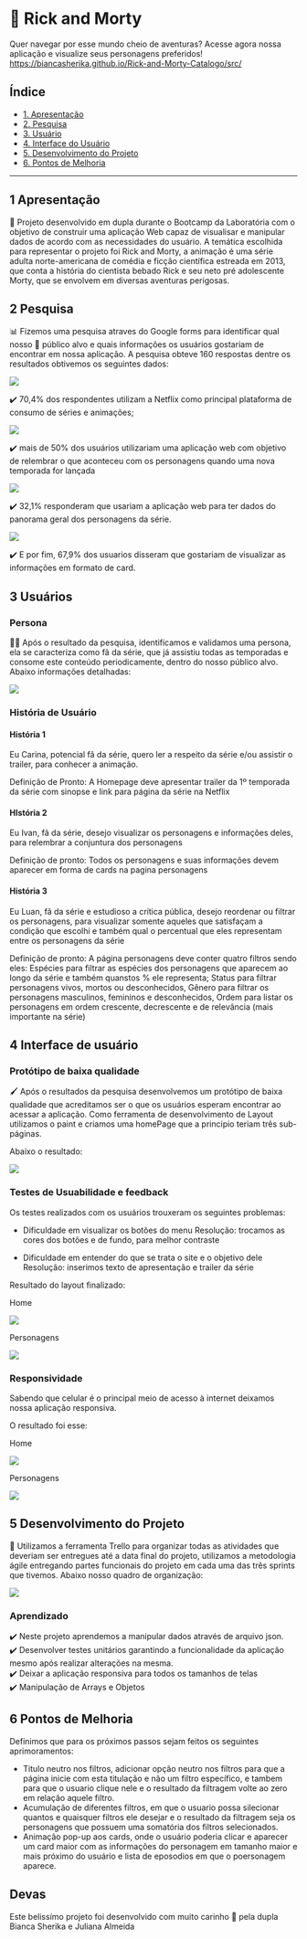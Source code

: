 # :sparkling_heart: Rick and Morty

Quer navegar por esse mundo cheio de aventuras? Acesse agora nossa aplicação e visualize seus personagens preferidos!
https://biancasherika.github.io/Rick-and-Morty-Catalogo/src/

## Índice

* [1. Apresentação](#1-apresentacao)
* [2. Pesquisa](#2-pesquisa)
* [3. Usuário](#3-usuario)
* [4. Interface do Usuário](#4-interface-do-usuario)
* [5. Desenvolvimento do Projeto](#5-desenvolvimento-do-Projeto)
* [6. Pontos de Melhoria](#7-pontos-de-melhoria)


***

## 1 Apresentação

  :receipt: Projeto desenvolvido em dupla durante o Bootcamp da Laboratória com o objetivo de construir uma aplicação Web capaz de visualisar e manipular dados de acordo com as necessidades do usuário.
  A temática escolhida para representar o projeto foi Rick and Morty, a animação é uma série adulta norte-americana de comédia e ficção científica estreada em 2013, que conta a história do cientista bebado Rick e seu neto pré adolescente Morty, que se envolvem em diversas aventuras perigosas.

## 2 Pesquisa

:bar_chart: Fizemos uma pesquisa atraves do Google forms para identificar qual nosso :dart: público alvo e quais informações os usuários gostariam de encontrar em nossa aplicação. A pesquisa obteve 160 respostas dentre os resultados obtivemos os seguintes dados:

![](/src/img/plataforma.jpeg)

:heavy_check_mark: 70,4% dos respondentes utilizam a Netflix como principal plataforma de consumo de séries e animações; 

![](/src/img/webApp.jpeg)

:heavy_check_mark: mais de 50% dos usuários utilizariam uma aplicação web com objetivo de relembrar o que aconteceu com os personagens quando uma nova temporada for lançada 

![](/src/img/panoramaGeral.png)

 :heavy_check_mark: 32,1% responderam que usariam a aplicação web para ter dados do panorama geral dos personagens da série. 
 
 ![](/src/img/cards.jpeg)
 
 :heavy_check_mark: E por fim, 67,9% dos usuarios disseram que gostariam de visualizar as informações em formato de card.

## 3 Usuários

### Persona

:technologist: Após o resultado da pesquisa, identificamos e validamos uma persona, ela se caracteriza como fã da série, que já assistiu todas as temporadas e consome este conteúdo periodicamente, dentro do nosso público alvo. Abaixo informações detalhadas:

![](/src/img/persona.jpeg)

###  História de Usuário

#### História 1
Eu Carina, potencial fã da série, quero ler a respeito da série e/ou assistir o trailer, para conhecer a animação.

Definição de Pronto: A Homepage deve apresentar trailer da 1º temporada da série com sinopse e link para página da série na Netflix


#### HIstória 2
Eu Ivan, fã da série, desejo visualizar os personagens e informações deles, para relembrar a conjuntura dos personagens

Definição de pronto: Todos os personagens e suas informações devem aparecer em forma de cards na pagina personagens

#### História 3
Eu Luan, fã da série e estudioso a crítica pública, desejo reordenar ou filtrar os personagens, para visualizar somente aqueles que satisfaçam a condição que escolhi e também qual o percentual que eles representam entre os personagens da série

Definição de pronto: A página personagens deve conter quatro filtros sendo eles: 
Espécies para filtrar as espécies dos personagens que aparecem ao longo da série e também quanstos % ele representa;
Status para filtrar personagens vivos, mortos ou desconhecidos,
Gênero para filtrar os personagens masculinos, femininos e desconhecidos,
Ordem para listar os personagens em ordem crescente, decrescente e de relevância (mais importante na série)



## 4 Interface de usuário

### Protótipo de baixa qualidade

:paintbrush: Após o resultados da pesquisa desenvolvemos um protótipo de baixa qualidade que acreditamos ser o que os usuários esperam encontrar ao acessar a aplicação. Como ferramenta de desenvolvimento de Layout utilizamos o paint e criamos uma homePage que a principio teriam três sub-páginas.

Abaixo o resultado:

![](/src/img/prototipo.jpeg)




### Testes de Usuabilidade e feedback

Os testes realizados com os usuários trouxeram os seguintes problemas:

- Dificuldade em visualizar os botões do menu
Resolução: trocamos as cores dos botões e de fundo, para melhor contraste

- Dificuldade em entender do que se trata o site e o objetivo dele
Resolução: inserimos texto de apresentação e trailer da série

Resultado do layout finalizado:

Home

![](/src/img/homedesktop.jpeg)



Personagens

![](/src/img/personadesktop.jpeg)



### Responsividade

Sabendo que celular é o principal meio de acesso à internet deixamos nossa aplicação responsiva.

O resultado foi esse:

Home

![](/src/img/homemobile.jpeg)



Personagens

![](/src/img/personamobile.jpeg)



## 5 Desenvolvimento do Projeto

 :rocket: Utilizamos a ferramenta Trello para organizar todas as atividades que deveriam ser entregues até a data final do projeto, utilizamos a metodologia ágile entregando partes funcionais do projeto em cada uma das três sprints que tivemos.
Abaixo nosso quadro de organização:

![](/src/img/trello.jpeg)

### Aprendizado

:heavy_check_mark: Neste projeto aprendemos a manipular dados através de arquivo json.</br>
:heavy_check_mark: Desenvolver testes unitários garantindo a funcionalidade da aplicação mesmo após realizar alterações na mesma.</br>
:heavy_check_mark: Deixar a aplicação responsiva para todos os tamanhos de telas</br>
:heavy_check_mark: Manipulação de Arrays e Objetos

## 6 Pontos de Melhoria


Definimos que para os próximos passos sejam feitos os seguintes aprimoramentos:
- Titulo neutro nos filtros, adicionar opção neutro nos filtros para que a página inicie com esta titulação e não um filtro específico, e tambem para que o usuario clique nele e o resultado da filtragem volte ao zero em relação aquele filtro.
- Acumulação de diferentes filtros, em que o usuario possa silecionar quantos e quaisquer filtros ele desejar e o resultado da filtragem seja os personagens que possuem uma somatória dos filtros selecionados.
- Animação pop-up aos cards, onde o usuário poderia clicar e aparecer um card maior com as informações do personagem em tamanho maior e mais próximo do usuário e lista de eposodios em que o poersonagem aparece.

## Devas 

Este belissímo projeto foi desenvolvido com muito carinho :smiling_face_with_three_hearts: pela dupla Bianca Sherika e Juliana Almeida
